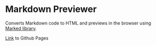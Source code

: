 # Markdown Previewer

Converts Markdown code to HTML and previews in the browser using [Marked library](https://cdnjs.com/libraries/marked).

[Link](https://rajdeepdev10.github.io/markdown_previewer) to Github Pages